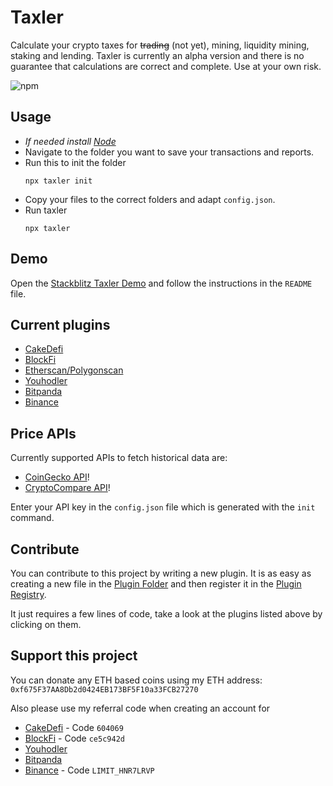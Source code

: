 # Taxler
Calculate your crypto taxes for ~~trading~~ (not yet), mining, liquidity mining, staking and lending. Taxler is currently an alpha version and there is no guarantee that calculations are correct and complete. Use at your own risk.

![npm](https://img.shields.io/npm/v/taxler)

## Usage

- _If needed install [Node](https://nodejs.org/en/)_
- Navigate to the folder you want to save your transactions and reports.
- Run this to init the folder
  ```node
  npx taxler init
  ```
- Copy your files to the correct folders and adapt `config.json`.
- Run taxler
  ```node
  npx taxler
  ```

## Demo

Open the [Stackblitz Taxler Demo](https://stackblitz.com/edit/taxler-demo-1-0-4?devtoolsheight=33&file=README.md) and follow the instructions in the `README` file.

## Current plugins

- [CakeDefi](./src/plugins/cakedefi.ts)
- [BlockFi](./src/plugins/blockfi.ts)
- [Etherscan/Polygonscan](./src/plugins/etherscan.ts)
- [Youhodler](./src/plugins/youhodler.ts)
- [Bitpanda](./src/plugins/bitpanda.ts)
- [Binance](./src/plugins/binance.ts)

## Price APIs

Currently supported APIs to fetch historical data are:
- [CoinGecko API](https://www.coingecko.com/en/api)!
- [CryptoCompare API](https://min-api.cryptocompare.com/)!

Enter your API key in the `config.json` file which is generated with the `init` command.

## Contribute

You can contribute to this project by writing a new plugin.
It is as easy as creating a new file in the [Plugin Folder](./src/plugins) and then register it in the [Plugin Registry](./src/plugins/plugin-registry.ts).

It just requires a few lines of code, take a look at the plugins listed above by clicking on them.

## Support this project

You can donate any ETH based coins using my ETH address: `0xf675F37AA8Db2d0424EB173BF5F10a33FCB27270`

Also please use my referral code when creating an account for
- [CakeDefi](https://app.cakedefi.com/?ref=604069) - Code `604069`
- [BlockFi](https://blockfi.com/?ref=ce5c942d) - Code `ce5c942d`
- [Youhodler](https://track.youhodler.com/click?pid=875&offer_id=2&sub2=github)
- [Bitpanda](https://www.bitpanda.com/?ref=253327100783639469)
- [Binance](https://www.binance.com/en/activity/referral-entry?fromActivityPage=true&ref=LIMIT_HNR7LRVP) - Code `LIMIT_HNR7LRVP`
  